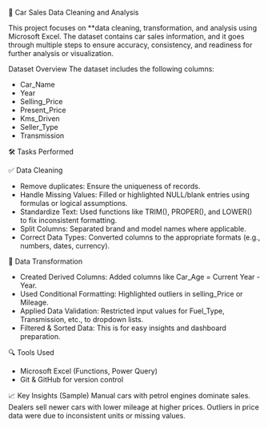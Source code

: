  🚗 Car Sales Data Cleaning and Analysis

This project focuses on **data cleaning, transformation, and analysis using Microsoft Excel. The dataset contains car sales information, and it goes through multiple steps to ensure accuracy, consistency, and readiness for further analysis or visualization.

 Dataset Overview
The dataset includes the following columns:
- Car_Name
- Year
- Selling_Price
- Present_Price
- Kms_Driven
- Seller_Type
- Transmission

🛠️ Tasks Performed

✅ Data Cleaning
- Remove duplicates: Ensure the uniqueness of records.
- Handle Missing Values: Filled or highlighted NULL/blank entries using formulas or logical assumptions.
- Standardize Text: Used functions like TRIM(), PROPER(), and LOWER() to fix inconsistent formatting.
- Split Columns: Separated brand and model names where applicable.
- Correct Data Types: Converted columns to the appropriate formats (e.g., numbers, dates, currency).


🔄 Data Transformation
- Created Derived Columns: Added columns like Car_Age = Current Year - Year.
- Used Conditional Formatting: Highlighted outliers in selling_Price or Mileage.
- Applied Data Validation: Restricted input values for Fuel_Type, Transmission, etc., to dropdown lists.
- Filtered & Sorted Data: This is for easy insights and dashboard preparation.



 🔍 Tools Used
- Microsoft Excel (Functions, Power Query)
- Git & GitHub for version control


📈 Key Insights (Sample)
Manual cars with petrol engines dominate sales.
Dealers sell newer cars with lower mileage at higher prices.
Outliers in price data were due to inconsistent units or missing values.

